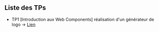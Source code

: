 ## Liste des TPs

- TP1 [Introduction aux Web Components] réalisation d'un générateur de logo ->  [Lien](https://github.com/Yasmin-Mosbah/TP_WEB_M2/tree/master/M2_Web_generateur_de_logo)
